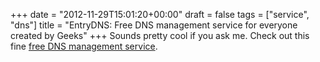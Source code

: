 +++
date = "2012-11-29T15:01:20+00:00"
draft = false
tags = ["service", "dns"]
title = "EntryDNS: Free DNS management service for everyone created by Geeks"
+++
Sounds pretty cool if you ask me. Check out this fine [free DNS management service](https://entrydns.net/).